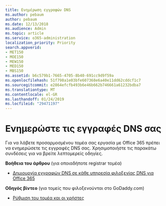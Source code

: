```yaml
---
title: Ενημέρωση εγγραφών DNS
ms.author: pebaum
author: pebaum
ms.date: 12/13/2018
ms.audience: Admin
ms.topic: article
ms.service: o365-administration
localization_priority: Priority
search.appverid:
- MET150
- MOE150
- MEW150
- MED150
- MBS150
ms.assetid: b6c579b1-7665-4705-8b40-691cc9d9f59a
ms.openlocfilehash: 51f798a1e03bfe607368e6a40e11dd62cddcf1c7
ms.sourcegitcommit: e2864efcfb493b6e46b662b746661a61232bdba7
ms.translationtype: MT
ms.contentlocale: el-GR
ms.lasthandoff: 01/24/2019
ms.locfileid: "29471197"
---
```

# <a name="update-your-dns-records"></a>Ενημερώστε τις εγγραφές DNS σας

Για να λάβετε προσαρμοσμένου τομέα σας εργασία με Office 365 πρέπει να ενημερώσετε τις εγγραφές DNS σας. Χρησιμοποιήστε τις παρακάτω συνδέσεις για να βρείτε λεπτομερείς οδηγίες.
  
 **Βοήθεια του άρθρου** (για οποιαδήποτε registrar τομέα) 
  
- [Δημιουργία εγγραφών DNS σε κάθε υπηρεσία φιλοξενίας DNS για Office 365](https://docs.microsoft.com/office365/admin/get-help-with-domains/create-dns-records-at-any-dns-hosting-provider)
    
 **Οδηγός βίντεο** (για τομείς που φιλοξενούνται στο GoDaddy.com) 
  
- [Ρύθμιση του τομέα και οι χρήστες](https://support.office.com/article/26524a2c-1d65-48ab-8927-ae0b27370c62)
    

